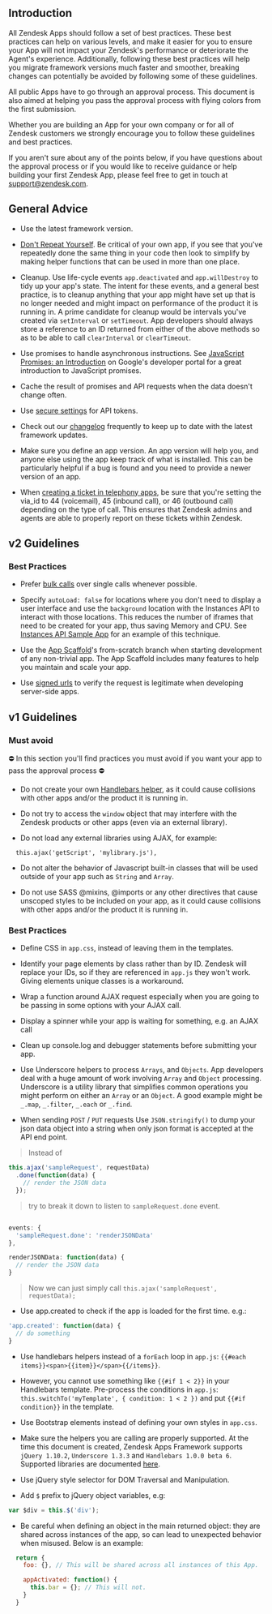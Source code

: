## Introduction

All Zendesk Apps should follow a set of best practices. These best practices can help on various levels, and make it easier for you to ensure your App will not impact your Zendesk's performance or deteriorate the Agent's experience. Additionally, following these best practices will help you migrate framework versions much faster and smoother, breaking changes can potentially be avoided by following some of these guidelines.

All public Apps have to go through an approval process. This document is also aimed at helping you pass the approval process with flying colors from the first submission.

Whether you are building an App for your own company or for all of Zendesk customers we strongly encourage you to follow these guidelines and best practices.

If you aren't sure about any of the points below, if you have questions about the approval process or if you would like to receive guidance or help building your first Zendesk App, please feel free to get in touch at support@zendesk.com.

## General Advice

* Use the latest framework version.

* [Don't Repeat Yourself](https://en.wikipedia.org/wiki/Don't_repeat_yourself). Be critical of your own app, if you see that you've repeatedly done the same thing in your code then look to simplify by making helper functions that can be used in more than one place.

* Cleanup. Use life-cycle events `app.deactivated` and `app.willDestroy` to tidy up your app's state.  The intent for these events, and a general best practice, is to cleanup anything that your app might have set up that is no longer needed and might impact on performance of the product it is running in.  A prime candidate for cleanup would be intervals you've created via `setInterval` or `setTimeout`. App developers should always store a reference to an ID returned from either of the above methods so as to be able to call `clearInterval` or `clearTimeout`.

* Use promises to handle asynchronous instructions. See [JavaScript Promises: an Introduction](https://developers.google.com/web/fundamentals/getting-started/primers/promises) on Google's developer portal for a great introduction to JavaScript promises.

* Cache the result of promises and API requests when the data doesn't change often.

* Use [secure settings](https://developer.zendesk.com/apps/docs/apps-v2/using_sdk#using-secure-settings) for API tokens.

* Check out our [changelog](https://developer.zendesk.com/apps/docs/apps-v2/changelog) frequently to keep up to date with the latest framework updates.

* Make sure you define an app version. An app version will help you, and anyone else using the app keep track of what is installed. This can be particularly helpful if a bug is found and you need to provide a newer version of an app.

* When [creating a ticket in telephony apps](https://support.zendesk.com/entries/24539263#topic_o32_xv1_sk), be sure that you're setting the via_id to 44 (voicemail), 45 (inbound call), or 46 (outbound call) depending on the type of call. This ensures that Zendesk admins and agents are able to properly report on these tickets within Zendesk.

## v2 Guidelines

### Best Practices

* Prefer [bulk calls](https://developer.zendesk.com/apps/docs/apps-v2/using_sdk#bulk-calls) over single calls whenever possible.

* Specify `autoLoad: false` for locations where you don't need to display a user interface and use the `background` location with the Instances API to interact with those locations. This reduces the number of iframes that need to be created for your app, thus saving Memory and CPU. See [Instances API Sample App](https://github.com/zendesk/demo_apps/tree/master/v2/support/instances_sample_app) for an example of this technique.

* Use the [App Scaffold](https://github.com/zendesk/app_scaffold/tree/from-scratch)'s from-scratch branch when starting development of any non-trivial app. The App Scaffold includes many features to help you maintain and scale your app.

* Use [signed urls](https://developer.zendesk.com/apps/docs/apps-v2/using_sdk#authenticating-requests-with-signed-urls) to verify the request is legitimate when developing server-side apps.

## v1 Guidelines

### Must avoid

:no_entry: In this section you'll find practices you must avoid if you want your app to pass the approval process :no_entry:

* Do not create your own [Handlebars helper](http://handlebarsjs.com/), as it could cause collisions with other apps and/or the product it is running in.

* Do not try to access the `window` object that may interfere with the Zendesk products or other apps (even via an external library).

* Do not load any external libraries using AJAX, for example:

```
  this.ajax('getScript', 'mylibrary.js'),
```

* Do not alter the behavior of Javascript built-in classes that will be used outside of your app such as `String` and `Array`.

* Do not use SASS @mixins, @imports or any other directives that cause unscoped styles to be included on your app, as it could cause collisions with other apps and/or the product it is running in.

### Best Practices

* Define CSS in `app.css`, instead of leaving them in the templates.

* Identify your page elements by class rather than by ID. Zendesk will replace your IDs, so if they are referenced in `app.js` they won't work. Giving elements unique classes is a workaround.

* Wrap a function around AJAX request especially when you are going to be passing in some options with your AJAX call.

* Display a spinner while your app is waiting for something, e.g. an AJAX call

* Clean up console.log and debugger statements before submitting your app.

* Use Underscore helpers to process `Arrays`, and `Objects`. App developers deal with a huge amount of work involving `Array` and `Object` processing. Underscore is a utility library that simplifies common operations you might perform on either an `Array` or an `Object`. A good example might be `_.map`, `_.filter`, `_.each` or `_.find`.

* When sending `POST` / `PUT` requests Use `JSON.stringify()` to dump your json data object into a string when only json format is accepted at the API end point.

> Instead of

```js
this.ajax('sampleRequest', requestData)
  .done(function(data) {
    // render the JSON data
  });
```
> try to break it down to listen to `sampleRequest.done` event.

```js

events: {
  'sampleRequest.done': 'renderJSONData'
},

renderJSONData: function(data) {
  // render the JSON data
}
```

> Now we can just simply call `this.ajax('sampleRequest', requestData);`

* Use app.created to check if the app is loaded for the first time. e.g.:

```js
'app.created': function(data) {
  // do something
}
```

* Use handlebars helpers instead of a `forEach` loop in `app.js`: `{{#each items}}<span>{{item}}</span>{{/items}}`.

* However, you cannot use something like `{{#if 1 < 2}}` in your Handlebars template. Pre-process the conditions in `app.js`: `this.switchTo('myTemplate', { condition: 1 < 2 })` and put `{{#if condition}}` in the template.

* Use Bootstrap elements instead of defining your own styles in `app.css`.

* Make sure the helpers you are calling are properly supported. At the time this document is created, Zendesk Apps Framework supports `jQuery 1.10.2`, `Underscore 1.3.3` and `Handlebars 1.0.0 beta 6`. Supported libraries are documented [here](http://developer.zendesk.com/documentation/apps/reference/supported_libraries.html).

* Use jQuery style selector for DOM Traversal and Manipulation.

* Add `$` prefix to jQuery object variables, e.g:

```js
var $div = this.$('div');
```


* Be careful when defining an object in the main returned object: they are shared across instances of the app, so can lead to unexpected behavior when misused. Below is an example:

```js
  return {
    foo: {}, // This will be shared across all instances of this App.

    appActivated: function() {
      this.bar = {}; // This will not.
    }
  }
```
